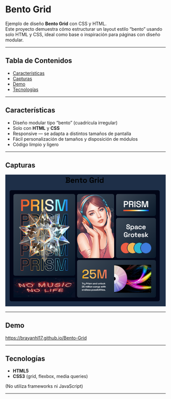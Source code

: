 # Bento Grid

Ejemplo de diseño **Bento Grid** con CSS y HTML.  
Este proyecto demuestra cómo estructurar un layout estilo “bento” usando solo HTML y CSS, ideal como base o inspiración para páginas con diseño modular.

---

## Tabla de Contenidos

- [Características](#-características)  
- [Capturas](#-capturas)  
- [Demo](#-demo)  
- [Tecnologías](#-tecnologías)  

---

## Características

- Diseño modular tipo “bento” (cuadrícula irregular)  
- Solo con **HTML** y **CSS**  
- Responsive — se adapta a distintos tamaños de pantalla  
- Fácil personalización de tamaños y disposición de módulos  
- Código limpio y ligero  

---

## Capturas
![Bento Desktop](Images/Preview.PNG) 


---

## Demo
https://brayanhl17.github.io/Bento-Grid

---

## Tecnologías

- **HTML5**  
- **CSS3** (grid, flexbox, media queries)  

(No utiliza frameworks ni JavaScript)

---
